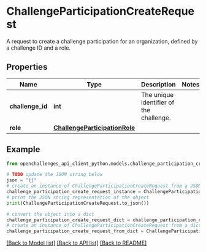 # ChallengeParticipationCreateRequest

A request to create a challenge participation for an organization, defined by a challenge ID and a role.

## Properties

| Name             | Type                                                            | Description                             | Notes |
| ---------------- | --------------------------------------------------------------- | --------------------------------------- | ----- |
| **challenge_id** | **int**                                                         | The unique identifier of the challenge. |
| **role**         | [**ChallengeParticipationRole**](ChallengeParticipationRole.md) |                                         |

## Example

```python
from openchallenges_api_client_python.models.challenge_participation_create_request import ChallengeParticipationCreateRequest

# TODO update the JSON string below
json = "{}"
# create an instance of ChallengeParticipationCreateRequest from a JSON string
challenge_participation_create_request_instance = ChallengeParticipationCreateRequest.from_json(json)
# print the JSON string representation of the object
print(ChallengeParticipationCreateRequest.to_json())

# convert the object into a dict
challenge_participation_create_request_dict = challenge_participation_create_request_instance.to_dict()
# create an instance of ChallengeParticipationCreateRequest from a dict
challenge_participation_create_request_from_dict = ChallengeParticipationCreateRequest.from_dict(challenge_participation_create_request_dict)
```

[[Back to Model list]](../README.md#documentation-for-models) [[Back to API list]](../README.md#documentation-for-api-endpoints) [[Back to README]](../README.md)
